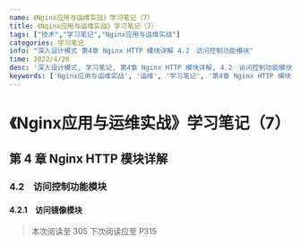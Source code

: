 ```yaml
---
name: 《Nginx应用与运维实战》学习笔记（7）
title: 《Nginx应用与运维实战》学习笔记（7）
tags: ["技术","学习笔记","Nginx应用与运维实战"]
categories: 学习笔记
info: "深入设计模式 第4章 Nginx HTTP 模块详解 4.2　访问控制功能模块"
time: 2022/4/26
desc: '深入设计模式, 学习笔记, 第4章 Nginx HTTP 模块详解, 4.2　访问控制功能模块'
keywords: ['Nginx应用与运维实战', '运维', '学习笔记', '第4章 Nginx HTTP 模块详解', '4.2　访问控制功能模块']
---
```


# 《Nginx应用与运维实战》学习笔记（7）

## 第 4 章 Nginx HTTP 模块详解

### 4.2　访问控制功能模块

#### 4.2.1　访问镜像模块





> 本次阅读至 305 下次阅读应至 P315